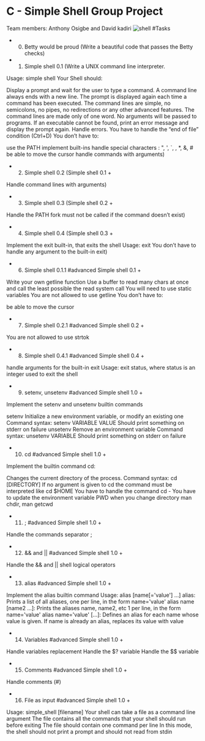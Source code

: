 <h1>C - Simple Shell Group Project</h1>

Team members: Anthony Osigbe and David kadiri
![shell](https://github.com/anthonyosigbe/simple_shell/assets/45193993/95f16450-eae8-44dd-a976-4b9b590b6856)
#Tasks

* 0. Betty would be proud
(Write a beautiful code that passes the Betty checks)

* 1. Simple shell 0.1
(Write a UNIX command line interpreter.

Usage: simple shell
Your Shell should:

Display a prompt and wait for the user to type a command. A command line always ends with a new line.
The prompt is displayed again each time a command has been executed.
The command lines are simple, no semicolons, no pipes, no redirections or any other advanced features.
The command lines are made only of one word. No arguments will be passed to programs.
If an executable cannot be found, print an error message and display the prompt again.
Handle errors.
You have to handle the “end of file” condition (Ctrl+D)
You don’t have to:

use the PATH
implement built-ins
handle special characters : ", ', `, \, *, &, #
be able to move the cursor
handle commands with arguments)

* 2. Simple shell 0.2
(Simple shell 0.1 +

Handle command lines with arguments)
* 3. Simple shell 0.3
(Simple shell 0.2 +

Handle the PATH
fork must not be called if the command doesn’t exist)

* 4. Simple shell 0.4
(Simple shell 0.3 +

Implement the exit built-in, that exits the shell
Usage: exit
You don’t have to handle any argument to the built-in exit)

* 6. Simple shell 0.1.1
#advanced
Simple shell 0.1 +

Write your own getline function
Use a buffer to read many chars at once and call the least possible the read system call
You will need to use static variables
You are not allowed to use getline
You don’t have to:

be able to move the cursor

* 7. Simple shell 0.2.1
#advanced
Simple shell 0.2 +

You are not allowed to use strtok

* 8. Simple shell 0.4.1
#advanced
Simple shell 0.4 +

handle arguments for the built-in exit
Usage: exit status, where status is an integer used to exit the shell

* 9. setenv, unsetenv
#advanced
Simple shell 1.0 +

Implement the setenv and unsetenv builtin commands

setenv
Initialize a new environment variable, or modify an existing one
Command syntax: setenv VARIABLE VALUE
Should print something on stderr on failure
unsetenv
Remove an environment variable
Command syntax: unsetenv VARIABLE
Should print something on stderr on failure

* 10. cd
#advanced
Simple shell 1.0 +

Implement the builtin command cd:

Changes the current directory of the process.
Command syntax: cd [DIRECTORY]
If no argument is given to cd the command must be interpreted like cd $HOME
You have to handle the command cd -
You have to update the environment variable PWD when you change directory
man chdir, man getcwd

* 11. ;
#advanced
Simple shell 1.0 +

Handle the commands separator ;

* 12. && and ||
#advanced
Simple shell 1.0 +

Handle the && and || shell logical operators

* 13. alias
#advanced
Simple shell 1.0 +

Implement the alias builtin command
Usage: alias [name[='value'] ...]
alias: Prints a list of all aliases, one per line, in the form name='value'
alias name [name2 ...]: Prints the aliases name, name2, etc 1 per line, in the form name='value'
alias name='value' [...]: Defines an alias for each name whose value is given. If name is already an alias, replaces its value with value

* 14. Variables
#advanced
Simple shell 1.0 +

Handle variables replacement
Handle the $? variable
Handle the $$ variable

* 15. Comments
#advanced
Simple shell 1.0 +

Handle comments (#)

* 16. File as input
#advanced
Simple shell 1.0 +

Usage: simple_shell [filename]
Your shell can take a file as a command line argument
The file contains all the commands that your shell should run before exiting
The file should contain one command per line
In this mode, the shell should not print a prompt and should not read from stdin
